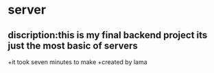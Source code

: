 # server
## discription:this is my final backend project its just the most basic of servers
+it took seven minutes to make 
+created by lama

